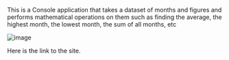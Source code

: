This is a Console application that takes a dataset of months and figures and performs mathematical operations on them such as finding the average, the highest month, the lowest month, the sum of all months, etc

![image](https://github.com/ola-egorp/Console-Finances/assets/156482736/f5505c85-f68b-4885-805e-a7fd0811c5df)


Here is the link to the site.
